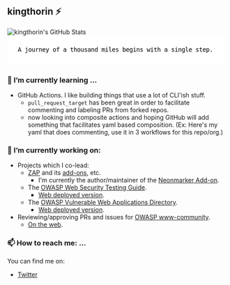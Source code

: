 ## kingthorin :zap:

<!--
**kingthorin/kingthorin** is a ✨ _special_ ✨ repository because its `README.md` (this file) appears on your GitHub profile.

Here are some ideas to get you started:

- 🔭 I’m currently working on ...
- 🌱 I’m currently learning ...
- 👯 I’m looking to collaborate on ...
- 🤔 I’m looking for help with ...
- 💬 Ask me about ...
- 📫 How to reach me: ...
- 😄 Pronouns: ...
- ⚡ Fun fact: ...
-->
![kingthorin's GitHub Stats](https://github-readme-stats.vercel.app/api?username=kingthorin&show_icons=true&include_all_commits=true)<br>
![Quote](https://raw.githubusercontent.com/kingthorin/kingthorin/master/qotd.png)

### 🌱 I’m currently learning ...
- GitHub Actions. I like building things that use a lot of CLI'ish stuff.
  - `pull_request_target` has been great in order to facilitate commenting and labeling PRs from forked repos.
  - now looking into composite actions and hoping GitHub will add something that facilitates yaml based composition. (Ex: Here's my yaml that does commenting, use it in 3 workflows for this repo/org.)

### 🔭 I’m currently working on:
- Projects which I co-lead:
  - [ZAP](https://github.com/zaproxy/zaproxy) and its [add-ons](https://github.com/zaproxy/zap-extensions), etc.
    - I'm currently the author/maintainer of the [Neonmarker Add-on](https://github.com/kingthorin/neonmarker).
  - The [OWASP Web Security Testing Guide](https://github.com/OWASP/wstg).
    - [Web deployed version](https://owasp.org/www-project-web-security-testing-guide/).
  - The [OWASP Vulnerable Web Applications Directory](https://github.com/OWASP/OWASP-VWAD).
    - [Web deployed version](https://owasp.org/www-project-vulnerable-web-applications-directory/).
- Reviewing/approving PRs and issues for [OWASP www-community](https://github.com/OWASP/www-community).
  - [On the web](https://owasp.org/www-community/).

### 📫 How to reach me: ...
You can find me on: 
- [Twitter](https://twitter.com/kingthorin_rm)
